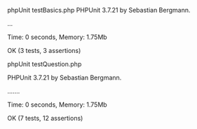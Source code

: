 phpUnit testBasics.php
PHPUnit 3.7.21 by Sebastian Bergmann.

...

Time: 0 seconds, Memory: 1.75Mb

OK (3 tests, 3 assertions)


phpUnit testQuestion.php

PHPUnit 3.7.21 by Sebastian Bergmann.

.......

Time: 0 seconds, Memory: 1.75Mb

OK (7 tests, 12 assertions)

